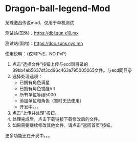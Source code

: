 # Dragon-ball-legend-Mod
龙珠激战传说mod，仅用于单机测试

测试站(国外)：https://dbl.sun.x10.mx

测试站(国内)：https://doc.suns.nyc.mn


使用说明：（仅可PvE，NO PvP）
1. 点击“选择文件”按钮上传与ecd同目录的89bb4eb5637df3cd96c463a795005065文件。与ecd同目录
2. 选择处理选项：
    - 已拥有角色满星
    - 已拥有角色觉醒VII
    - 所有单位等级5000
    - 添加单位和角色（暂时无法使用）
    - 开发中。。。
3. 点击“上传并处理”按钮。
4. 处理完成后，点击下载链接下载修改后的文件。
5. 如果需要继续修改其他文件，请点击“返回首页”按钮。

   
更多功能还在开发中。。。

